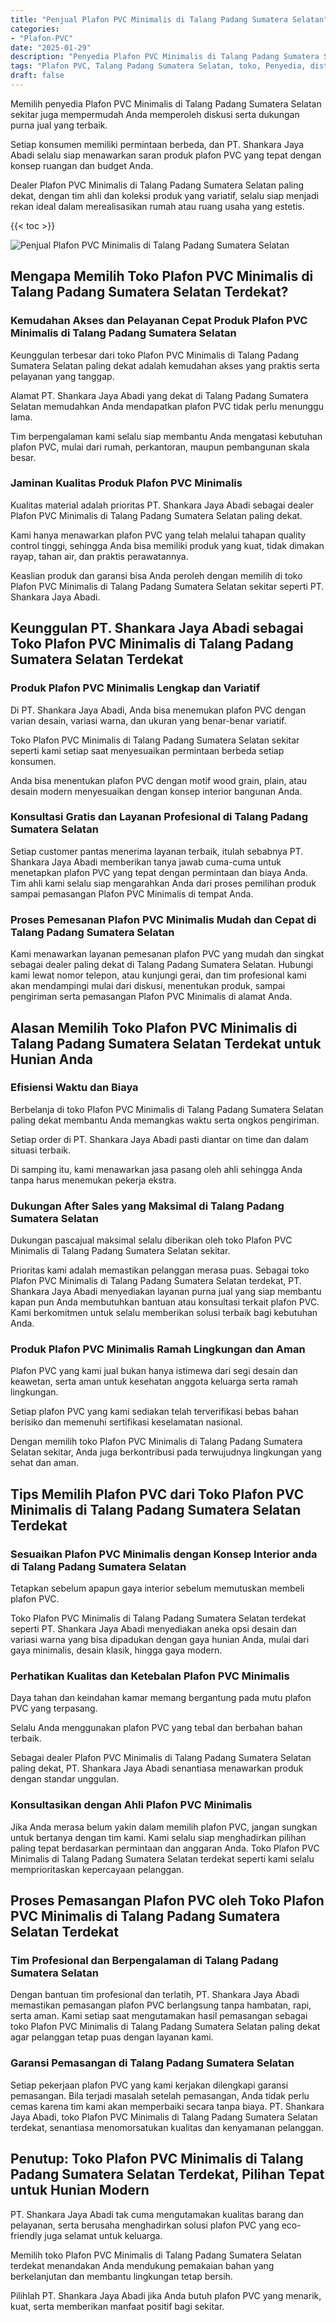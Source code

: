 ```yaml
---
title: "Penjual Plafon PVC Minimalis di Talang Padang Sumatera Selatan"
categories: 
- "Plafon-PVC"
date: "2025-01-29"
description: "Penyedia Plafon PVC Minimalis di Talang Padang Sumatera Selatan untuk hunian, perkantoran, dan gerai. Plafon unggulan, variasi motif, variasi warna menarik, dengan layanan pemasangan ditangani oleh teknisi ahli serta kepastian resmi!|Servis penyediaan Plafon PVC Minimalis di Talang Padang Sumatera Selatan untuk kebutuhan hunian, kantor, atau gerai, dengan produk terbaik dan pemasangan oleh teknisi ahli serta garansi resmi.|Alternatif Plafon PVC Minimalis di Talang Padang Sumatera Selatan yang terpercaya bagi hunian, office, dan toko, bersama plafon terbaik dan instalasi oleh teknisi ahli dan kepastian resmi.|Penjualan Plafon PVC Minimalis di Talang Padang Sumatera Selatan untuk rumah, office, serta toko, beserta produk unggulan dan pemasangan oleh teknisi profesional, disertai dengan kepastian resmi.}"
tags: "Plafon PVC, Talang Padang Sumatera Selatan, toko, Penyedia, distributor"
draft: false
---
```


Memilih penyedia Plafon PVC Minimalis di Talang Padang Sumatera Selatan sekitar juga mempermudah Anda memperoleh diskusi serta dukungan purna jual yang terbaik.

Setiap konsumen memiliki permintaan berbeda, dan PT. Shankara Jaya Abadi selalu siap menawarkan saran produk plafon PVC yang tepat dengan konsep ruangan dan budget Anda.

Dealer Plafon PVC Minimalis di Talang Padang Sumatera Selatan paling dekat, dengan tim ahli dan koleksi produk yang variatif, selalu siap menjadi rekan ideal dalam merealisasikan rumah atau ruang usaha yang estetis.

{{< toc >}}

![Penjual Plafon PVC Minimalis di Talang Padang Sumatera Selatan](/images/Plafon-PVC/Penjual-Plafon-PVC-Minimalis-di-Talang-Padang-Sumatera-Selatan.png)


## Mengapa Memilih Toko Plafon PVC Minimalis di Talang Padang Sumatera Selatan Terdekat?

### Kemudahan Akses dan Pelayanan Cepat Produk Plafon PVC Minimalis di Talang Padang Sumatera Selatan

Keunggulan terbesar dari toko Plafon PVC Minimalis di Talang Padang Sumatera Selatan paling dekat adalah kemudahan akses yang praktis serta pelayanan yang tanggap.

Alamat PT. Shankara Jaya Abadi yang dekat di Talang Padang Sumatera Selatan memudahkan Anda mendapatkan plafon PVC tidak perlu menunggu lama.

Tim berpengalaman kami selalu siap membantu Anda mengatasi kebutuhan plafon PVC, mulai dari rumah, perkantoran, maupun pembangunan skala besar.

### Jaminan Kualitas Produk Plafon PVC Minimalis

Kualitas material adalah prioritas PT. Shankara Jaya Abadi sebagai dealer Plafon PVC Minimalis di Talang Padang Sumatera Selatan paling dekat.

Kami hanya menawarkan plafon PVC yang telah melalui tahapan quality control tinggi, sehingga Anda bisa memiliki produk yang kuat, tidak dimakan rayap, tahan air, dan praktis perawatannya.

Keaslian produk dan garansi bisa Anda peroleh dengan memilih di toko Plafon PVC Minimalis di Talang Padang Sumatera Selatan sekitar seperti PT. Shankara Jaya Abadi.

## Keunggulan PT. Shankara Jaya Abadi sebagai Toko Plafon PVC Minimalis di Talang Padang Sumatera Selatan Terdekat

### Produk Plafon PVC Minimalis Lengkap dan Variatif

Di PT. Shankara Jaya Abadi, Anda bisa menemukan plafon PVC dengan varian desain, variasi warna, dan ukuran yang benar-benar variatif.

Toko Plafon PVC Minimalis di Talang Padang Sumatera Selatan sekitar seperti kami setiap saat menyesuaikan permintaan berbeda setiap konsumen.

Anda bisa menentukan plafon PVC dengan motif wood grain, plain, atau desain modern menyesuaikan dengan konsep interior bangunan Anda.

### Konsultasi Gratis dan Layanan Profesional di Talang Padang Sumatera Selatan

Setiap customer pantas menerima layanan terbaik, itulah sebabnya PT. Shankara Jaya Abadi memberikan tanya jawab cuma-cuma untuk menetapkan plafon PVC yang tepat dengan permintaan dan biaya Anda. Tim ahli kami selalu siap mengarahkan Anda dari proses pemilihan produk sampai pemasangan Plafon PVC Minimalis di tempat Anda.

### Proses Pemesanan Plafon PVC Minimalis Mudah dan Cepat di Talang Padang Sumatera Selatan

Kami menawarkan layanan pemesanan plafon PVC yang mudah dan singkat sebagai dealer paling dekat di Talang Padang Sumatera Selatan. Hubungi kami lewat nomor telepon, atau kunjungi gerai, dan tim profesional kami akan mendampingi mulai dari diskusi, menentukan produk, sampai pengiriman serta pemasangan Plafon PVC Minimalis di alamat Anda.

## Alasan Memilih Toko Plafon PVC Minimalis di Talang Padang Sumatera Selatan Terdekat untuk Hunian Anda

### Efisiensi Waktu dan Biaya

Berbelanja di toko Plafon PVC Minimalis di Talang Padang Sumatera Selatan paling dekat membantu Anda memangkas waktu serta ongkos pengiriman.

Setiap order di PT. Shankara Jaya Abadi pasti diantar on time dan dalam situasi terbaik.

Di samping itu, kami menawarkan jasa pasang oleh ahli sehingga Anda tanpa harus menemukan pekerja ekstra.

### Dukungan After Sales yang Maksimal di Talang Padang Sumatera Selatan

Dukungan pascajual maksimal selalu diberikan oleh toko Plafon PVC Minimalis di Talang Padang Sumatera Selatan sekitar.

Prioritas kami adalah memastikan pelanggan merasa puas. Sebagai toko Plafon PVC Minimalis di Talang Padang Sumatera Selatan terdekat, PT. Shankara Jaya Abadi menyediakan layanan purna jual yang siap membantu kapan pun Anda membutuhkan bantuan atau konsultasi terkait plafon PVC. Kami berkomitmen untuk selalu memberikan solusi terbaik bagi kebutuhan Anda.

### Produk Plafon PVC Minimalis Ramah Lingkungan dan Aman

Plafon PVC yang kami jual bukan hanya istimewa dari segi desain dan keawetan, serta aman untuk kesehatan anggota keluarga serta ramah lingkungan.

Setiap plafon PVC yang kami sediakan telah terverifikasi bebas bahan berisiko dan memenuhi sertifikasi keselamatan nasional.

Dengan memilih toko Plafon PVC Minimalis di Talang Padang Sumatera Selatan sekitar, Anda juga berkontribusi pada terwujudnya lingkungan yang sehat dan aman.

## Tips Memilih Plafon PVC dari Toko Plafon PVC Minimalis di Talang Padang Sumatera Selatan Terdekat

### Sesuaikan Plafon PVC Minimalis dengan Konsep Interior anda di Talang Padang Sumatera Selatan

Tetapkan sebelum apapun gaya interior sebelum memutuskan membeli plafon PVC.

Toko Plafon PVC Minimalis di Talang Padang Sumatera Selatan terdekat seperti PT. Shankara Jaya Abadi menyediakan aneka opsi desain dan variasi warna yang bisa dipadukan dengan gaya hunian Anda, mulai dari gaya minimalis, desain klasik, hingga gaya modern.

### Perhatikan Kualitas dan Ketebalan Plafon PVC Minimalis

Daya tahan dan keindahan kamar memang bergantung pada mutu plafon PVC yang terpasang.

Selalu Anda menggunakan plafon PVC yang tebal dan berbahan bahan terbaik.

Sebagai dealer Plafon PVC Minimalis di Talang Padang Sumatera Selatan paling dekat, PT. Shankara Jaya Abadi senantiasa menawarkan produk dengan standar unggulan.

### Konsultasikan dengan Ahli Plafon PVC Minimalis

Jika Anda merasa belum yakin dalam memilih plafon PVC, jangan sungkan untuk bertanya dengan tim kami. Kami selalu siap menghadirkan pilihan paling tepat berdasarkan permintaan dan anggaran Anda. Toko Plafon PVC Minimalis di Talang Padang Sumatera Selatan terdekat seperti kami selalu memprioritaskan kepercayaan pelanggan.

## Proses Pemasangan Plafon PVC oleh Toko Plafon PVC Minimalis di Talang Padang Sumatera Selatan Terdekat

### Tim Profesional dan Berpengalaman di Talang Padang Sumatera Selatan

Dengan bantuan tim profesional dan terlatih, PT. Shankara Jaya Abadi memastikan pemasangan plafon PVC berlangsung tanpa hambatan, rapi, serta aman. Kami setiap saat mengutamakan hasil pemasangan sebagai toko Plafon PVC Minimalis di Talang Padang Sumatera Selatan paling dekat agar pelanggan tetap puas dengan layanan kami.

### Garansi Pemasangan di Talang Padang Sumatera Selatan

Setiap pekerjaan plafon PVC yang kami kerjakan dilengkapi garansi pemasangan. Bila terjadi masalah setelah pemasangan, Anda tidak perlu cemas karena tim kami akan memperbaiki secara tanpa biaya. PT. Shankara Jaya Abadi, toko Plafon PVC Minimalis di Talang Padang Sumatera Selatan terdekat, senantiasa menomorsatukan kualitas dan kenyamanan pelanggan.

## Penutup: Toko Plafon PVC Minimalis di Talang Padang Sumatera Selatan Terdekat, Pilihan Tepat untuk Hunian Modern

PT. Shankara Jaya Abadi tak cuma mengutamakan kualitas barang dan pelayanan, serta berusaha menghadirkan solusi plafon PVC yang eco-friendly juga selamat untuk keluarga.

Memilih toko Plafon PVC Minimalis di Talang Padang Sumatera Selatan terdekat menandakan Anda mendukung pemakaian bahan yang berkelanjutan dan membantu lingkungan tetap bersih.

Pilihlah PT. Shankara Jaya Abadi jika Anda butuh plafon PVC yang menarik, kuat, serta memberikan manfaat positif bagi sekitar.